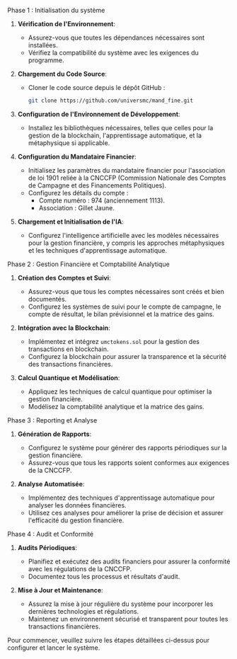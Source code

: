 Phase 1 : Initialisation du système

1. **Vérification de l'Environnement**:
   - Assurez-vous que toutes les dépendances nécessaires sont installées.
   - Vérifiez la compatibilité du système avec les exigences du programme.

2. **Chargement du Code Source**:
   - Cloner le code source depuis le dépôt GitHub :
     ```bash
     git clone https://github.com/universmc/mand_fine.git
     ```

3. **Configuration de l'Environnement de Développement**:
   - Installez les bibliothèques nécessaires, telles que celles pour la gestion de la blockchain, l'apprentissage automatique, et la métaphysique si applicable.

4. **Configuration du Mandataire Financier**:
   - Initialisez les paramètres du mandataire financier pour l'association de loi 1901 reliée à la CNCCFP (Commission Nationale des Comptes de Campagne et des Financements Politiques).
   - Configurez les détails du compte :
     - Compte numéro : 974 (anciennement 1113).
     - Association : Gillet Jaune.

5. **Chargement et Initialisation de l'IA**:
   - Configurez l'intelligence artificielle avec les modèles nécessaires pour la gestion financière, y compris les approches métaphysiques et les techniques d'apprentissage automatique.

Phase 2 : Gestion Financière et Comptabilité Analytique

1. **Création des Comptes et Suivi**:
   - Assurez-vous que tous les comptes nécessaires sont créés et bien documentés.
   - Configurez les systèmes de suivi pour le compte de campagne, le compte de résultat, le bilan prévisionnel et la matrice des gains.

2. **Intégration avec la Blockchain**:
   - Implémentez et intégrez `umctokens.sol` pour la gestion des transactions en blockchain.
   - Configurez la blockchain pour assurer la transparence et la sécurité des transactions financières.

3. **Calcul Quantique et Modélisation**:
   - Appliquez les techniques de calcul quantique pour optimiser la gestion financière.
   - Modélisez la comptabilité analytique et la matrice des gains.

Phase 3 : Reporting et Analyse

1. **Génération de Rapports**:
   - Configurez le système pour générer des rapports périodiques sur la gestion financière.
   - Assurez-vous que tous les rapports soient conformes aux exigences de la CNCCFP.

2. **Analyse Automatisée**:
   - Implémentez des techniques d'apprentissage automatique pour analyser les données financières.
   - Utilisez ces analyses pour améliorer la prise de décision et assurer l'efficacité du gestion financière.

Phase 4 : Audit et Conformité

1. **Audits Périodiques**:
   - Planifiez et exécutez des audits financiers pour assurer la conformité avec les régulations de la CNCCFP.
   - Documentez tous les processus et résultats d'audit.

2. **Mise à Jour et Maintenance**:
   - Assurez la mise à jour régulière du système pour incorporer les dernières technologies et régulations.
   - Maintenez un environnement sécurisé et transparent pour toutes les transactions financières.

Pour commencer, veuillez suivre les étapes détaillées ci-dessus pour configurer et lancer le système.